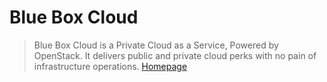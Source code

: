 # Blue Box Cloud

> Blue Box Cloud is a Private Cloud as a Service, Powered by OpenStack. It delivers public and private cloud perks with no pain of infrastructure operations. [Homepage]()